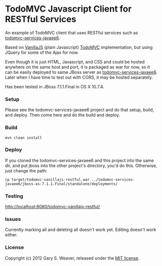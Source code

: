 TodoMVC Javascript Client for RESTful Services
=====

An example of TodoMVC client that uses RESTful services such as [todomvc-services-javaee6][services].

Based on [VanillaJS][todomvcvanilla] (plain Javascript) [TodoMVC][todomvc] implementation, but using JQuery for some of the Ajax for now.

Even though it is just HTML, Javascript, and CSS and could be hosted anywhere on the same host and port, it is packaged as war for now, so it can be easily deployed to same JBoss server as [todomvc-services-javaee6][services]. Later when I have time to test out with CORS, it may be hosted separately.

Has been tested in JBoss 7.1.1.Final in OS X 10.7.4.

### Setup

Please see the todomvc-services-javaee6 project and do that setup, build, and deploy. Then come here and do the build and deploy.

### Build

    mvn clean install

### Deploy

If you cloned the todomvc-services-javaee6 and this project into the same dir, and put jboss into the other project's directory, you'd do this. Otherwise, just change the path:

    cp target/todomvc-vanillajs-restful.war ../todomvc-services-javaee6/jboss-as-7.1.1.Final/standalone/deployments/

### Testing

[http://localhost:8080/todomvc-vanillajs-restful/][localhost]

### Issues

Currently marking all and deleting all doesn't work yet. Editing doesn't work either.

### License

Copyright (c) 2012 Gary S. Weaver, released under the [MIT license][lic].

[services]: http://github.com/garysweaver/todomvc-vanillajs-restful
[todomvc]: https://github.com/addyosmani/todomvc
[todomvcvanilla]: https://github.com/addyosmani/todomvc/tree/master/reference-examples/vanillajs
[localhost]: http://localhost:8080/todomvc-vanillajs-restful/
[lic]: http://github.com/garysweaver/todomvc-vanillajs-restful/blob/master/LICENSE
